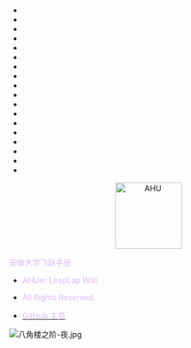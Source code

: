 * ⠀
* ⠀
* ⠀
* ⠀⠀
* 
* ⠀⠀
* 
* ⠀⠀
* ⠀⠀⠀
* ⠀
* ⠀
* ⠀
* ⠀
* ⠀
* ⠀⠀
* ⠀
* ⠀
* ⠀

<p align="center">
  <a href="https://github.com/AHUer-LeapLap/Impart-Inherit">
    <img alt="AHU" src="_media/AHU-logo-冬.png" height="120">
  </a>
</p>

<middle><font color="#DCBBF9">安徽大学飞跃手册</font></middle>

- <font color="#DCBBF9">AHUer LeapLap Wiki</font>

- <font color="#DCBBF9">All Rights Reserved.</font>

- [<font color="#DCBBF9">GitHub 主页</font>](https://github.com/AHUer-LeapLap/Impart-Inherit)

![八角楼之阶-夜.jpg](https://i.loli.net/2021/06/28/4JgnqDOwkIuzmeA.jpg)



